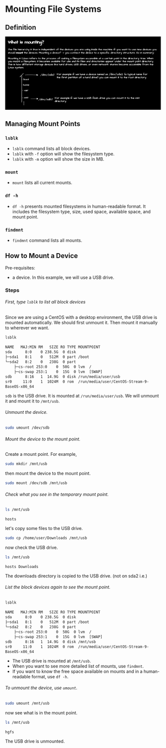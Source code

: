 # Mounting File Systems

## Definition
![mounting](mount.drawio.png)
## Managing Mount Points
### `lsblk`
- `lsblk` command lists all block devices.
- `lsblk` with `-f` option will show the filesystem type.
- `lsblk` with `-m` option will show the size in MB.
### `mount`
- `mount` lists all current mounts.
### `df -h`
- `df -h` presents mounted filesystems in human-readable format. It includes the filesystem type, size, used space, available space, and mount point.
### `findmnt`
- `findmnt` command lists all mounts. 
## How to Mount a Device
Pre-requisites:
- a device. In this example, we will use a USB drive.

### Steps
###### First, type `lsblk` to list all block devices

Since we are using a CentOS with a desktop environment, the USB drive is mounted automatically. We should first unmount it. Then mount it manually to wherever we want.

```bash
lsblk
```
```
NAME   MAJ:MIN RM   SIZE RO TYPE MOUNTPOINT
sda      8:0    0 238.5G  0 disk
├─sda1   8:1    0   512M  0 part /boot
└─sda2   8:2    0   238G  0 part 
    ├─cs-root 253:0    0  50G  0 lvm  /
    ├─cs-swap 253:1    0  15G  0 lvm  [SWAP]
sdb      8:16   1  14.9G  0 disk /run/media/user/usb
sr0     11:0    1  1024M  0 rom  /run/media/user/CentOS-Stream-9-BaseOS-x86_64
```
`sdb` is the USB drive. It is mounted at `/run/media/user/usb`. We will unmount it and mount it to `/mnt/usb`.
###### Unmount the device.
```bash
sudo umount /dev/sdb
``` 
###### Mount the device to the mount point.
Create a mount point. For example, 
```bash
sudo mkdir /mnt/usb
```
then mount the device to the mount point.
```bash
sudo mount /dev/sdb /mnt/usb
```
###### Check what you see in the temporary mount point.
```bash
ls /mnt/usb
```
```
hosts
```
let's copy some files to the USB drive.
```bash
sudo cp /home/user/Downloads /mnt/usb
```
now check the USB drive.
```bash
ls /mnt/usb
```
```
hosts Downloads
```
The downloads directory is copied to the USB drive. (not on sda2 i.e.)
###### List the block devices again to see the mount point.
```bash
lsblk
```
```
NAME   MAJ:MIN RM   SIZE RO TYPE MOUNTPOINT
sda      8:0    0 238.5G  0 disk
├─sda1   8:1    0   512M  0 part /boot
└─sda2   8:2    0   238G  0 part 
    ├─cs-root 253:0    0  50G  0 lvm  /
    ├─cs-swap 253:1    0  15G  0 lvm  [SWAP]
sdb      8:16   1  14.9G  0 disk /mnt/usb
sr0     11:0    1  1024M  0 rom  /run/media/user/CentOS-Stream-9-BaseOS-x86_64
```
- The USB drive is mounted at `/mnt/usb`.
- When you want to see more detailed list of mounts, use `findmnt`.
- If you want to know the free space available on mounts and in a human-readable format, use `df -h`.
###### To unmount the device, use `umount`.
```bash
sudo umount /mnt/usb
```
now see what is in the mount point.
```bash
ls /mnt/usb
```
```
hgfs
```
The USB drive is unmounted.

